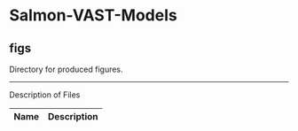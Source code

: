 # Salmon-VAST-Models
## figs
Directory for produced figures.

***
Description of Files

Name                                    | Description
----------------------------------------|--------------------------------


